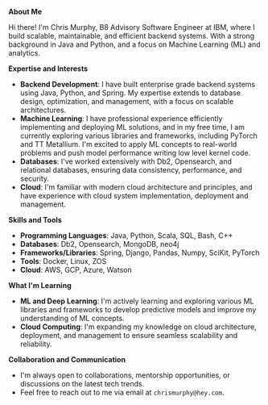 **About Me**

Hi there! I'm Chris Murphy, B8 Advisory Software Engineer at IBM, where I build scalable, maintainable, and efficient backend systems. With a strong background in Java and Python, and a focus on Machine Learning (ML) and analytics.

**Expertise and Interests**

* **Backend Development**: I have built enterprise grade backend systems using Java, Python, and Spring. My expertise extends to database design, optimization, and management, with a focus on scalable architectures.
* **Machine Learning**: I have professional experience efficiently implementing and deploying ML solutions, and in my free time, I am currently exploring various libraries and frameworks, including PyTorch and TT Metallium. I'm excited to apply ML concepts to real-world problems and push model performance writing low level kernel code.
* **Databases**: I've worked extensively with Db2, Opensearch, and relational databases, ensuring data consistency, performance, and security.
* **Cloud**: I'm familiar with modern cloud architecture and principles, and have experience with cloud system implementation, deployment and management.

**Skills and Tools**

* **Programming Languages**: Java, Python, Scala, SQL, Bash, C++
* **Databases**: Db2, Opensearch, MongoDB, neo4j
* **Frameworks/Libraries**: Spring, Django, Pandas, Numpy, SciKit, PyTorch
* **Tools**: Docker, Linux, ZOS
* **Cloud**: AWS, GCP, Azure, Watson

**What I'm Learning**

* **ML and Deep Learning**: I'm actively learning and exploring various ML libraries and frameworks to develop predictive models and improve my understanding of ML concepts.
* **Cloud Computing**: I'm expanding my knowledge on cloud architecture, deployment, and management to ensure seamless scalability and reliability.

**Collaboration and Communication**

* I'm always open to collaborations, mentorship opportunities, or discussions on the latest tech trends.
* Feel free to reach out to me via email at `chrismurphy@hey.com`.
